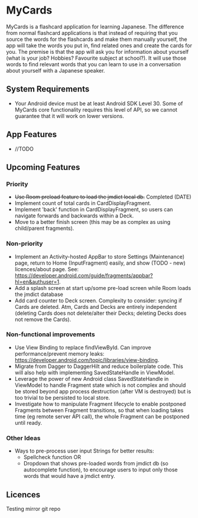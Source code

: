 # MyCards

MyCards is a flashcard application for learning Japanese. The difference from normal flashcard applications is that 
instead of requiring that you source the words for the flashcards and make them manually yourself, the app will take 
the words you put in, find related ones and create the cards for you. The premise is that the app will ask you for 
information about yourself (what is your job? Hobbies? Favourite subject at school?). It will use those words to find
relevant words that you can learn to use in a conversation about yourself with a Japanese speaker.

## System Requirements
+ Your Android device must be at least Android SDK Level 30. 
  Some of MyCards core functionality requires this level of API, so we cannot guarantee 
  that it will work on lower versions. 

## App Features
+ //TODO

## Upcoming Features

### Priority
+ ~~Use Room preload feature to load the jmdict local db.~~ Completed (DATE)
+ Implement count of total cards in CardDisplayFragment.
+ Implement 'back' function in CardDisplayFragment, so users can navigate forwards and backwards within a Deck.
+ Move to a better finish screen (this may be as complex as using child/parent fragments).

### Non-priority
+ Implement an Activity-hosted AppBar to store Settings (Maintenance) page, return to Home (InputFragment) easily,
  and show (TODO - new) licences/about page. See: https://developer.android.com/guide/fragments/appbar?hl=en&authuser=1.
+ Add a splash screen at start up/some pre-load screen while Room loads the jmdict database
+ Add card counter to Deck screen. Complexity to consider: syncing if Cards are deleted. 
  Atm, Cards and Decks are entirely independent (deleting Cards does not delete/alter their Decks;
  deleting Decks does not remove the Cards).
  
### Non-functional improvements
+ Use View Binding to replace findViewById. Can improve performance/prevent memory leaks: 
  https://developer.android.com/topic/libraries/view-binding.
+ Migrate from Dagger to DaggerHilt and reduce boilerplate code. 
  This will also help with implementing SavedStateHandle in ViewModel.
+ Leverage the power of new Android class SavedStateHandle in ViewModel to handle Fragment state which is not complex
  and should be stored beyond app process destruction (after VM is destroyed) but is too trivial to be persisted to local store.  
+ Investigate how to manipulate Fragment lifecycle to enable postponed Fragments between Fragment transitions,
  so that when loading takes time (eg remote server API call), the whole Fragment can be postponed until ready.
  
### Other Ideas 
+ Ways to pre-process user input Strings for better results:
  + Spellcheck function OR
  + Dropdown that shows pre-loaded words from jmdict db (so autocomplete function), 
    to encourage users to input only those words that would have a jmdict entry.  
    
## Licences

Testing mirror git repo